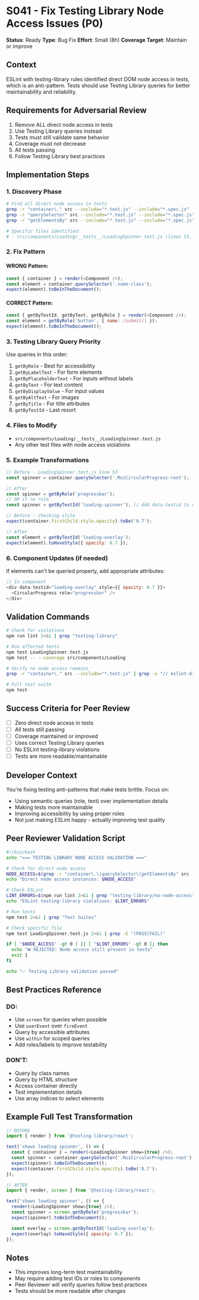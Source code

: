 # S041 - Fix Testing Library Node Access Issues (P0)

**Status**: Ready
**Type**: Bug Fix
**Effort**: Small (8h)
**Coverage Target**: Maintain or improve

## Context
ESLint with testing-library rules identified direct DOM node access in tests, which is an anti-pattern. Tests should use Testing Library queries for better maintainability and reliability.

## Requirements for Adversarial Review
1. Remove ALL direct node access in tests
2. Use Testing Library queries instead
3. Tests must still validate same behavior
4. Coverage must not decrease
5. All tests passing
6. Follow Testing Library best practices

## Implementation Steps

### 1. Discovery Phase
```bash
# Find all direct node access in tests
grep -r "container\." src --include="*.test.js" --include="*.spec.js"
grep -r "querySelector" src --include="*.test.js" --include="*.spec.js"
grep -r "getElementsBy" src --include="*.test.js" --include="*.spec.js"

# Specific files identified:
# - src/components/Loading/__tests__/LoadingSpinner.test.js (lines 53, 62)
```

### 2. Fix Pattern

#### WRONG Pattern:
```javascript
const { container } = render(<Component />);
const element = container.querySelector('.some-class');
expect(element).toBeInTheDocument();
```

#### CORRECT Pattern:
```javascript
const { getByTestId, getByText, getByRole } = render(<Component />);
const element = getByRole('button', { name: /submit/i });
expect(element).toBeInTheDocument();
```

### 3. Testing Library Query Priority
Use queries in this order:
1. `getByRole` - Best for accessibility
2. `getByLabelText` - For form elements
3. `getByPlaceholderText` - For inputs without labels
4. `getByText` - For text content
5. `getByDisplayValue` - For input values
6. `getByAltText` - For images
7. `getByTitle` - For title attributes
8. `getByTestId` - Last resort

### 4. Files to Modify
- `src/components/Loading/__tests__/LoadingSpinner.test.js`
- Any other test files with node access violations

### 5. Example Transformations

```javascript
// Before - LoadingSpinner.test.js line 53
const spinner = container.querySelector('.MuiCircularProgress-root');

// After
const spinner = getByRole('progressbar');
// OR if no role
const spinner = getByTestId('loading-spinner'); // Add data-testid to component
```

```javascript
// Before - checking style
expect(container.firstChild.style.opacity).toBe('0.7');

// After
const element = getByTestId('loading-overlay');
expect(element).toHaveStyle({ opacity: 0.7 });
```

### 6. Component Updates (if needed)
If elements can't be queried properly, add appropriate attributes:

```javascript
// In component
<div data-testid="loading-overlay" style={{ opacity: 0.7 }}>
  <CircularProgress role="progressbar" />
</div>
```

## Validation Commands
```bash
# Check for violations
npm run lint 2>&1 | grep "testing-library"

# Run affected tests
npm test LoadingSpinner.test.js
npm test -- --coverage src/components/Loading

# Verify no node access remains
grep -r "container\." src --include="*.test.js" | grep -v "// eslint-disable"

# Full test suite
npm test
```

## Success Criteria for Peer Review
- [ ] Zero direct node access in tests
- [ ] All tests still passing
- [ ] Coverage maintained or improved
- [ ] Uses correct Testing Library queries
- [ ] No ESLint testing-library violations
- [ ] Tests are more readable/maintainable

## Developer Context
You're fixing testing anti-patterns that make tests brittle. Focus on:
- Using semantic queries (role, text) over implementation details
- Making tests more maintainable
- Improving accessibility by using proper roles
- Not just making ESLint happy - actually improving test quality

## Peer Reviewer Validation Script
```bash
#!/bin/bash
echo "=== TESTING LIBRARY NODE ACCESS VALIDATION ==="

# Check for direct node access
NODE_ACCESS=$(grep -r "container\.\|querySelector\|getElementsBy" src --include="*.test.js" | grep -v "^//" | wc -l)
echo "Direct node access instances: $NODE_ACCESS"

# Check ESLint
LINT_ERRORS=$(npm run lint 2>&1 | grep "testing-library/no-node-access" | wc -l)
echo "ESLint testing-library violations: $LINT_ERRORS"

# Run tests
npm test 2>&1 | grep "Test Suites"

# Check specific file
npm test LoadingSpinner.test.js 2>&1 | grep -E "(PASS|FAIL)"

if [ "$NODE_ACCESS" -gt 0 ] || [ "$LINT_ERRORS" -gt 0 ]; then
  echo "❌ REJECTED: Node access still present in tests"
  exit 1
fi

echo "✅ Testing Library validation passed"
```

## Best Practices Reference

### DO:
- Use `screen` for queries when possible
- Use `userEvent` over `fireEvent`
- Query by accessible attributes
- Use `within` for scoped queries
- Add roles/labels to improve testability

### DON'T:
- Query by class names
- Query by HTML structure
- Access container directly
- Test implementation details
- Use array indices to select elements

## Example Full Test Transformation

```javascript
// BEFORE
import { render } from '@testing-library/react';

test('shows loading spinner', () => {
  const { container } = render(<LoadingSpinner show={true} />);
  const spinner = container.querySelector('.MuiCircularProgress-root');
  expect(spinner).toBeInTheDocument();
  expect(container.firstChild.style.opacity).toBe('0.7');
});

// AFTER
import { render, screen } from '@testing-library/react';

test('shows loading spinner', () => {
  render(<LoadingSpinner show={true} />);
  const spinner = screen.getByRole('progressbar');
  expect(spinner).toBeInTheDocument();

  const overlay = screen.getByTestId('loading-overlay');
  expect(overlay).toHaveStyle({ opacity: 0.7 });
});
```

## Notes
- This improves long-term test maintainability
- May require adding test IDs or roles to components
- Peer Reviewer will verify queries follow best practices
- Tests should be more readable after changes